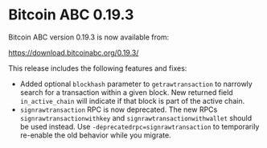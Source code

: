 Bitcoin ABC 0.19.3
==================

Bitcoin ABC version 0.19.3 is now available from:

  <https://download.bitcoinabc.org/0.19.3/>

This release includes the following features and fixes:

 - Added optional `blockhash` parameter to `getrawtransaction` to narrowly
   search for a transaction within a given block. New returned field
   `in_active_chain` will indicate if that block is part of the active chain.
 - `signrawtransaction` RPC is now deprecated. The new RPCs
   `signrawtransactionwithkey` and `signrawtransactionwithwallet` should
   be used instead. Use `-deprecatedrpc=signrawtransaction` to temporarily
   re-enable the old behavior while you migrate.
